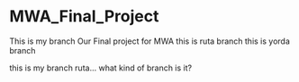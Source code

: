 # MWA_Final_Project 
This is my branch
Our Final project for MWA
this is ruta branch
this is yorda branch


this is my branch ruta...
what kind of branch is it?
